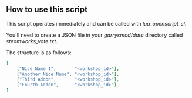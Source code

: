 ## How to use this script
This script operates immediately and can be called with *lua_openscript_cl*. 

You'll need to create a JSON file in your _garrysmod/data_ directory called _steamworks_vote.txt_.

The structure is as follows:
```JSON
[
	["Nice Name 1",       "<workshop_id>"],
	["Another Nice Name", "<workshop_id>"],
	["Third Addon",       "<workshop_id>"],
	["Fourth Addon",      "<workshop_id>"]
]
```
